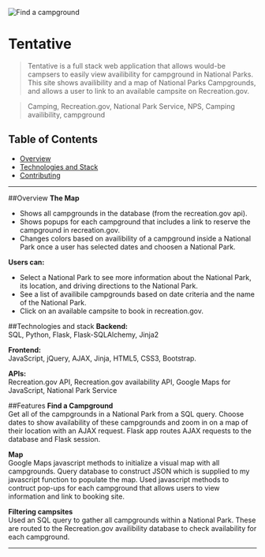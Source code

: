 

![Find a campground](static/img/tentative.gif)

# Tentative

> Tentative is a full stack web application that allows would-be campsers to easily view availibility for campground in National Parks.  This site shows availibility and a map of National Parks Campgrounds, and allows a user to link to an available campsite on Recreation.gov.


> Camping, Recreation.gov, National Park Service, NPS, Camping availibility, campground


## Table of Contents

- [Overview](#overview)
- [Technologies and Stack](#technologies)
- [Contributing](#features)


---

##Overview
**The Map**  
* Shows all campgrounds in the database (from the recreation.gov api).
* Shows popups for each campground that includes a link to reserve the campground in recreation.gov.
* Changes colors based on availibility of a campground inside a National Park once a user has selected dates and choosen a National Park. 

**Users can:** 
* Select a National Park to see more information about the National Park, its location, and driving directions to the National Park.
* See a list of availibile campgrounds based on date criteria and the name of the National Park. 
* Click on an available campsite to book in recreation.gov.

##Technologies and stack
**Backend:**  
SQL, Python, Flask, Flask-SQLAlchemy, Jinja2

**Frontend:**   
JavaScript, jQuery, AJAX, Jinja, HTML5, CSS3, Bootstrap.

**APIs:**   
Recreation.gov API, Recreation.gov availability API, Google Maps for JavaScript, National Park Service


##Features
**Find a Campground**  
 Get all of the campgrounds in a National Park from a SQL query. Choose dates to show availability of these campgrounds and zoom in on a map of their location with an AJAX request. Flask app routes AJAX requests to the database and Flask session. 
 
**Map**  
 Google Maps javascript methods to initialize a visual map with all campgrounds. Query database to construct JSON which is supplied to my javascript function to populate the map.
 Used javascript methods to contruct pop-ups for each campground that allows users to view information and link to booking site.

 
**Filtering campsites**  
 Used an SQL query to gather all campgrounds within a National Park.  These are routed to the Recreation.gov availibility database to check availability for each campground. 


---

